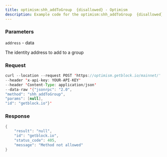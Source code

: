 ```yaml
---
title: optimism:shh_addToGroup  {disallowed} - Optimism
description: Example code for the optimism:shh_addToGroup  {disallowed} json-rpc method. Сomplete guide on how to use optimism:shh_addToGroup  {disallowed} json-rpc in GetBlock.io Web3 documentation.
---
```


### Parameters


`address` - data

The identity address to add to a group

### Request

``` java
curl --location --request POST 'https://optimism.getblock.io/mainnet/' 
--header 'x-api-key: YOUR-API-KEY' 
--header 'Content-Type: application/json' 
--data-raw '{"jsonrpc": "2.0",
"method": "shh_addToGroup",
"params": [null],
"id": "getblock.io"}'
```

###  Response

``` java
{
    "result": "null",
    "id": "getblock.io",
    "status_code": 405,
    "message": "Method not allowed"
}
```

